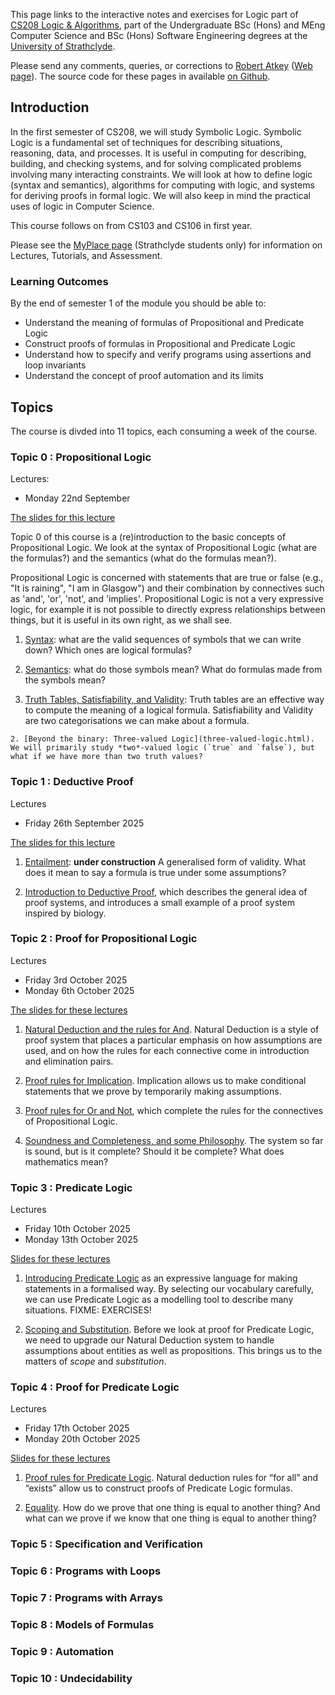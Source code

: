 This page links to the interactive notes and exercises for Logic part of [CS208 Logic & Algorithms](https://classes.myplace.strath.ac.uk/course/view.php?id=15121), part of the Undergraduate BSc (Hons) and MEng Computer Science and BSc (Hons) Software Engineering degrees at the [University of Strathclyde](https://www.strath.ac.uk/science/computerinformationsciences/).

Please send any comments, queries, or corrections to [Robert Atkey](mailto:robert.atkey@strath.ac.uk) ([Web page](https://bentnib.org)). The source code for these pages in available [on Github](https://github.com/msp-strath/cs208-logic).

## Introduction

In the first semester of CS208, we will study Symbolic Logic. Symbolic Logic is a fundamental set of techniques for describing situations, reasoning, data, and processes. It is useful in computing for describing, building, and checking systems, and for solving complicated problems involving many interacting constraints. We will look at how to define logic (syntax and semantics), algorithms for computing with logic, and systems for deriving proofs in formal logic. We will also keep in mind the practical uses of logic in Computer Science.

This course follows on from CS103 and CS106 in first year.

Please see the [MyPlace page](https://classes.myplace.strath.ac.uk/course/view.php?id=15121) (Strathclyde students only) for information on Lectures, Tutorials, and Assessment.

### Learning Outcomes

By the end of semester 1 of the module you should be able to:

- Understand the meaning of formulas of Propositional and Predicate Logic
- Construct proofs of formulas in Propositional and Predicate Logic
- Understand how to specify and verify programs using assertions and loop invariants
- Understand the concept of proof automation and its limits

## Topics

The course is divded into 11 topics, each consuming a week of the course.

### Topic 0 : Propositional Logic

Lectures:
- Monday 22nd September

[The slides for this lecture](topic00-slides.pdf)

Topic 0 of this course is a (re)introduction to the basic concepts of Propositional Logic. We look at the syntax of Propositional Logic (what are the formulas?) and the semantics (what do the formulas mean?).

Propositional Logic is concerned with statements that are true or false (e.g., "It is raining", "I am in Glasgow") and their combination by connectives such as 'and', 'or', 'not', and 'implies'. Propositional Logic is not a very expressive logic, for example it is not possible to directly express relationships between things, but it is useful in its own right, as we shall see.

1. [Syntax](prop-logic-syntax.html): what are the valid sequences of symbols that we can write down? Which ones are logical formulas?

2. [Semantics](prop-logic-semantics.html): what do those symbols mean? What do formulas made from the symbols mean?

3. [Truth Tables, Satisfiability, and Validity](truth-tables.html): Truth tables are an effective way to compute the meaning of a logical formula. Satisfiability and Validity are two categorisations we can make about a formula.

```comment
2. [Beyond the binary: Three-valued Logic](three-valued-logic.html). We will primarily study *two*-valued logic (`true` and `false`), but what if we have more than two truth values?
```

### Topic 1 : Deductive Proof

Lectures
- Friday 26th September 2025

[The slides for this lecture](topic01-slides.pdf)

1. [Entailment](entailment.html): **under construction** A generalised form of validity. What does it mean to say a formula is true under some assumptions?

2. [Introduction to Deductive Proof](proof-intro.html), which describes the general idea of proof systems, and introduces a small example of a proof system inspired by biology.

### Topic 2 : Proof for Propositional Logic

Lectures
- Friday 3rd October 2025
- Monday 6th October 2025

[The slides for these lectures](topic02-slides.pdf)

1. [Natural Deduction and the rules for And](natural-deduction-intro.html). Natural Deduction is a style of proof system that places a particular emphasis on how assumptions are used, and on how the rules for each connective come in introduction and elimination pairs.

2. [Proof rules for Implication](proof-implication.html). Implication allows us to make conditional statements that we prove by temporarily making assumptions.

3. [Proof rules for Or and Not](proof-or.html), which complete the rules for the connectives of Propositional Logic.

4. [Soundness and Completeness, and some Philosophy](sound-complete-meaning.html). The system so far is sound, but is it complete? Should it be complete? What does mathematics mean?

### Topic 3 : Predicate Logic

Lectures
- Friday 10th October 2025
- Monday 13th October 2025

[Slides for these lectures](topic03-slides.pdf)

1. [Introducing Predicate Logic](pred-logic-intro.html) as an expressive language for making statements in a formalised way. By selecting our vocabulary carefully, we can use Predicate Logic as a modelling tool to describe many situations. FIXME: EXERCISES!

2. [Scoping and Substitution](scope-and-substitution.html). Before we look at proof for Predicate Logic, we need to upgrade our Natural Deduction system to handle assumptions about entities as well as propositions. This brings us to the matters of *scope* and *substitution*.

### Topic 4 : Proof for Predicate Logic

Lectures
- Friday 17th October 2025
- Monday 20th October 2025

[Slides for these lectures](topic04-slides.pdf)

1. [Proof rules for Predicate Logic](pred-logic-rules.html). Natural deduction rules for “for all” and “exists” allow us to construct proofs of Predicate Logic formulas.

2. [Equality](equality.html). How do we prove that one thing is equal to another thing? And what can we prove if we know that one thing is equal to another thing?

### Topic 5 : Specification and Verification

### Topic 6 : Programs with Loops

### Topic 7 : Programs with Arrays

### Topic 8 : Models of Formulas

### Topic 9 : Automation

### Topic 10 : Undecidability
